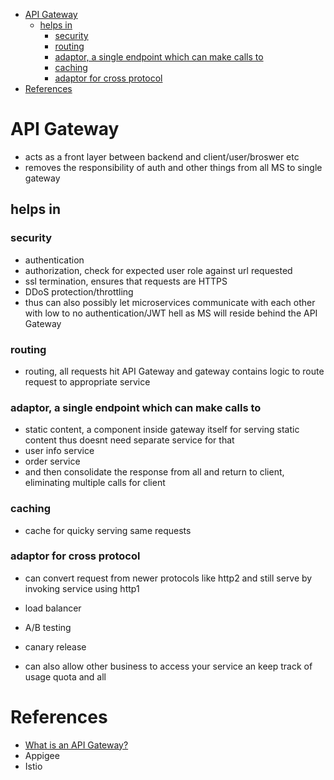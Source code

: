 - [API Gateway](#api-gateway)
  - [helps in](#helps-in)
    - [security](#security)
    - [routing](#routing)
    - [adaptor, a single endpoint which can make calls to](#adaptor-a-single-endpoint-which-can-make-calls-to)
    - [caching](#caching)
    - [adaptor for cross protocol](#adaptor-for-cross-protocol)
- [References](#references)

# API Gateway
- acts as a front layer between backend and client/user/broswer etc
- removes the responsibility of auth and other things from all MS to single gateway

## helps in

### security
- authentication
- authorization, check for expected user role against url requested
- ssl termination, ensures that requests are HTTPS
- DDoS protection/throttling
- thus can also possibly let microservices communicate with each other with low to no authentication/JWT hell as MS will reside behind the API Gateway

### routing
- routing, all requests hit API Gateway and gateway contains logic to route request to appropriate service

### adaptor, a single endpoint which can make calls to
  - static content, a component inside gateway itself for serving static content thus doesnt need separate service for that
  - user info service
  - order service
  - and then consolidate the response from all and return to client, eliminating multiple calls for client

### caching
- cache for quicky serving same requests

### adaptor for cross protocol 
- can convert request from newer protocols like http2 and still serve by invoking service using http1

- load balancer
- A/B testing
- canary release
- can also allow other business to access your service an keep track of usage quota and all

# References
- [What is an API Gateway?](https://www.youtube.com/watch?v=vHQqQBYJtLI)
- Appigee
- Istio